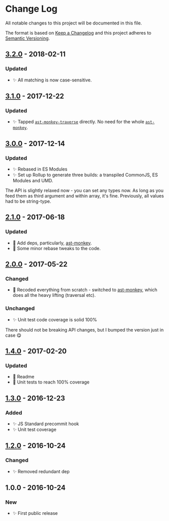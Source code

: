 # Change Log
All notable changes to this project will be documented in this file.

The format is based on [Keep a Changelog](http://keepachangelog.com/)
and this project adheres to [Semantic Versioning](http://semver.org/).

## [3.2.0] - 2018-02-11
### Updated
- ✨ All matching is now case-sensitive.

## [3.1.0] - 2017-12-22
### Updated
- ✨ Tapped [`ast-monkey-traverse`](https://github.com/codsen/ast-monkey-traverse) directly. No need for the whole [`ast-monkey`](https://github.com/codsen/ast-monkey).

## [3.0.0] - 2017-12-14
### Updated
- ✨ Rebased in ES Modules
- ✨ Set up Rollup to generate three builds: a transpiled CommonJS, ES Modules and UMD.

The API is slightly relaxed now - you can set any types now. As long as you feed them as third argument and within array, it's fine. Previously, all values had to be string-type.

## [2.1.0] - 2017-06-18
### Updated
- 🔧 Add deps, particularly, [ast-monkey](https://github.com/codsen/ast-monkey).
- 🔧 Some minor rebase tweaks to the code.

## [2.0.0] - 2017-05-22
### Changed
- 🔧 Recoded everything from scratch - switched to [ast-monkey](https://github.com/codsen/ast-monkey#traverse), which does all the heavy lifting (traversal etc).
### Unchanged
- ✨ Unit test code coverage is solid 100%

There should not be breaking API changes, but I bumped the version just in case 😋

## [1.4.0] - 2017-02-20
### Updated
- 🔧 Readme
- 🔧 Unit tests to reach 100% coverage

## [1.3.0] - 2016-12-23
### Added
- ✨ JS Standard precommit hook
- ✨ Unit test coverage

## [1.2.0] - 2016-10-24
### Changed
- ✨ Removed redundant dep

## 1.0.0 - 2016-10-24
### New
- ✨ First public release

[1.2.0]: https://github.com/codsen/ast-get-values-by-key/compare/v1.1.0...v1.2.0
[1.3.0]: https://github.com/codsen/ast-get-values-by-key/compare/v1.2.0...v1.3.0
[1.4.0]: https://github.com/codsen/ast-get-values-by-key/compare/v1.3.0...v1.4.0
[2.0.0]: https://github.com/codsen/ast-get-values-by-key/compare/v1.4.0...v2.0.0
[2.1.0]: https://github.com/codsen/ast-get-values-by-key/compare/v2.0.0...v2.1.0
[3.0.0]: https://github.com/codsen/ast-get-values-by-key/compare/v2.1.0...v3.0.0
[3.1.0]: https://github.com/codsen/ast-get-values-by-key/compare/v3.0.0...v3.1.0
[3.2.0]: https://github.com/codsen/ast-get-values-by-key/compare/v3.1.4...v3.2.0
